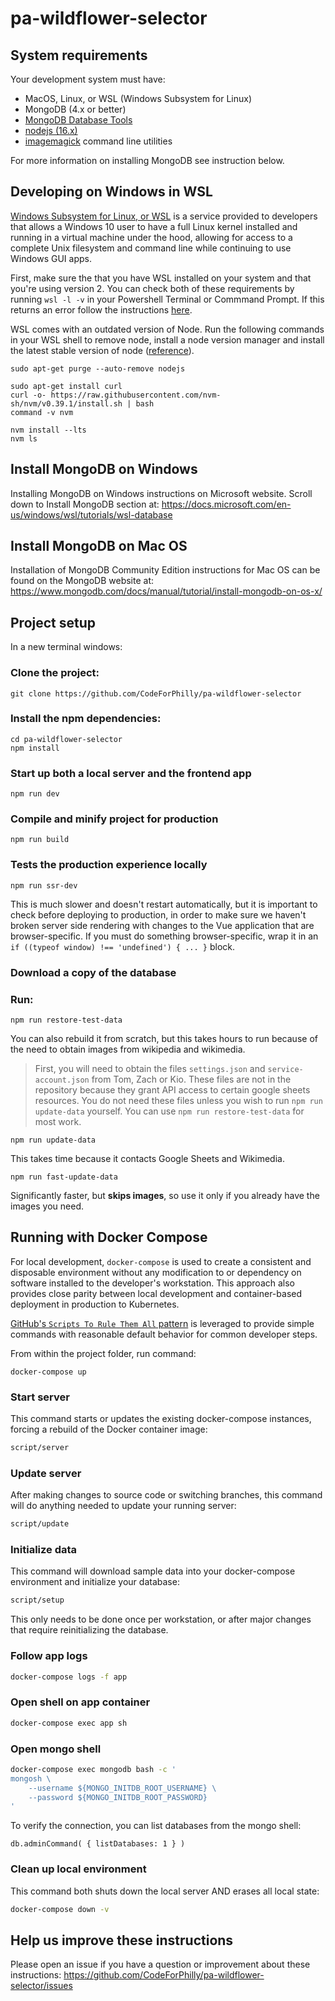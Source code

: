 # pa-wildflower-selector

## System requirements

Your development system must have:

* MacOS, Linux, or WSL (Windows Subsystem for Linux)
* MongoDB (4.x or better)
* [MongoDB Database Tools](https://www.mongodb.com/try/download/database-tools)
* [nodejs (16.x)](https://nodejs.org/en/download/)
* [imagemagick](https://imagemagick.org/index.php) command line utilities

For more information on installing MongoDB see instruction below.


## Developing on Windows in WSL 

[Windows Subsystem for Linux, or WSL](https://en.wikipedia.org/wiki/Windows_Subsystem_for_Linux) is a service provided to developers that allows a Windows 10 user to have a full Linux kernel installed and running in a virtual machine under the hood, allowing for access to a complete Unix filesystem and command line while continuing to use Windows GUI apps.

First, make sure the that you have WSL installed on your system and that you're using version 2. 
You can check both of these requirements by running ```wsl -l -v``` in your Powershell Terminal or Commmand Prompt. If this returns an error follow the instructions [here](https://docs.microsoft.com/en-us/windows/wsl/install). 

WSL comes with an outdated version of Node. Run the following commands in your WSL shell to remove node, install a node version manager and install the latest stable version of node ([reference](https://docs.microsoft.com/en-us/windows/dev-environment/javascript/nodejs-on-wsl)). 

```
sudo apt-get purge --auto-remove nodejs

sudo apt-get install curl
curl -o- https://raw.githubusercontent.com/nvm-sh/nvm/v0.39.1/install.sh | bash
command -v nvm

nvm install --lts
nvm ls
```



## Install MongoDB on Windows

Installing MongoDB on Windows instructions on Microsoft website. Scroll down to Install MongoDB section at: https://docs.microsoft.com/en-us/windows/wsl/tutorials/wsl-database

## Install MongoDB on Mac OS

Installation of MongoDB Community Edition instructions for Mac OS can be found on the MongoDB website at: https://www.mongodb.com/docs/manual/tutorial/install-mongodb-on-os-x/

## Project setup

In a new terminal windows:

###  Clone the project:

```
git clone https://github.com/CodeForPhilly/pa-wildflower-selector
```

### Install the npm dependencies:

```
cd pa-wildflower-selector
npm install
```

### Start up both a local server and the frontend app

```
npm run dev
```

### Compile and minify project for production

```
npm run build
```

### Tests the production experience locally

```
npm run ssr-dev
```

This is much slower and doesn't restart automatically, but it is important to check before deploying to production, in order to make sure we haven't broken server side rendering with changes to the Vue application that are browser-specific. If you must do something browser-specific, wrap it in an `if ((typeof window) !== 'undefined') { ... }` block.



### Download a copy of the database

### Run:

```
npm run restore-test-data
```

You can also rebuild it from scratch, but this takes hours to run because of the need to obtain images from wikipedia and wikimedia.

> First, you will need to obtain the files `settings.json` and `service-account.json` from Tom, Zach or Kio. These files are not in the repository because they grant API access to certain google sheets resources. You do not need these files unless you wish to run `npm run update-data` yourself. You can use `npm run restore-test-data` for most work.

```
npm run update-data
```

This takes time because it contacts Google Sheets and Wikimedia.

```
npm run fast-update-data
```

Significantly faster, but **skips images**, so use it only if you already have the images you need.



## Running with Docker Compose

For local development, `docker-compose` is used to create a consistent and disposable environment without any modification to or dependency on software installed to the developer's workstation. This approach also provides close parity between local development and container-based deployment in production to Kubernetes.

[GitHub's  `Scripts To Rule Them All` pattern](https://github.com/github/scripts-to-rule-them-all) is leveraged to provide simple commands with reasonable default behavior for common developer steps.

From within the project folder, run command:

```
docker-compose up
```

### Start server

This command starts or updates the existing docker-compose instances, forcing a rebuild of the Docker container image:

```bash
script/server
```

### Update server

After making changes to source code or switching branches, this command will do anything needed to update your running server:

```bash
script/update
```

### Initialize data

This command will download sample data into your docker-compose environment and initialize your database:

```bash
script/setup
```

This only needs to be done once per workstation, or after major changes that require reinitializing the database.

### Follow app logs

```bash
docker-compose logs -f app
```

### Open shell on app container

```bash
docker-compose exec app sh
```

### Open mongo shell

```bash
docker-compose exec mongodb bash -c '
mongosh \
    --username ${MONGO_INITDB_ROOT_USERNAME} \
    --password ${MONGO_INITDB_ROOT_PASSWORD}
'
```

To verify the connection, you can list databases from the mongo shell:

```mongosh
db.adminCommand( { listDatabases: 1 } )
```

### Clean up local environment

This command both shuts down the local server AND erases all local state:

```bash
docker-compose down -v
```



## Help us improve these instructions

Please open an issue if you have a question or improvement about these instructions: https://github.com/CodeForPhilly/pa-wildflower-selector/issues
